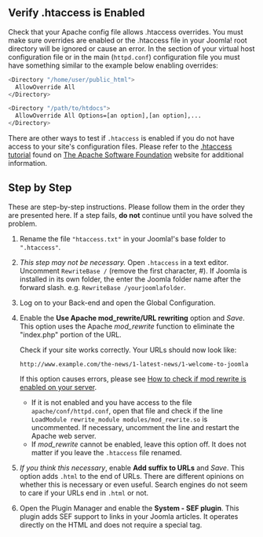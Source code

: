 <!-- Filename: Enabling_Search_Engine_Friendly_(SEF)_URLs_on_Apache / Display title: SEF URLs on Apache -->

## Verify .htaccess is Enabled

Check that your Apache config file allows .htaccess overrides. You must
make sure overrides are enabled or the .htaccess file in your Joomla!
root directory will be ignored or cause an error. In the section of your
virtual host configuration file or in the main (`httpd.conf`)
configuration file you must have something similar to the example below
enabling overrides:

```bash
<Directory "/home/user/public_html">
  AllowOverride All
</Directory>

<Directory "/path/to/htdocs">
  AllowOverride All Options=[an option],[an option],...
</Directory>
```

There are other ways to test if `.htaccess` is enabled if you do not
have access to your site's configuration files. Please refer to the
<a href="http://httpd.apache.org/docs/current/howto/htaccess.html"
rel="nofollow noreferrer noopener">.htaccess tutorial</a> found on
<a href="http://www.apache.org/"
rel="nofollow noreferrer noopener">The Apache Software Foundation</a>
website for additional information.

## Step by Step

These are step-by-step instructions. Please follow them in the order
they are presented here. If a step fails, **do not** continue until you
have solved the problem.

1.  Rename the file `"htaccess.txt"` in your Joomla!'s base folder to
    `".htaccess"`.
2.  *This step may not be necessary.* Open `.htaccess` in a text editor.
    Uncomment `RewriteBase /` (remove the first character, \#). If
    Joomla is installed in its own folder, the enter the Joomla folder
    name after the forward slash. e.g. `RewriteBase /yourjoomlafolder`.
3.  Log on to your Back-end and open the Global Configuration.
4.  Enable the **Use Apache mod_rewrite/URL rewriting** option and
    *Save*. This option uses the Apache *mod_rewrite* function to
    eliminate the "index.php" portion of the URL.

    Check if your site works correctly. Your URLs should now look like:

        http://www.example.com/the-­news/1­-latest-­news/1-­welcome-­to­-joomla

    If this option causes errors, please see 
    [How to check if mod rewrite is enabled on your server](https://docs.joomla.org/How_to_check_if_mod_rewrite_is_enabled_on_your_server).

    - If it is not enabled and you have access to the file
      `apache/conf/httpd.conf`, open that file and check if the line
      `LoadModule rewrite_module modules/mod_rewrite.so` is uncommented.
      If necessary, uncomment the line and restart the Apache web
      server.
    - If *mod_rewrite* cannot be enabled, leave this option off. It does
      not matter if you leave the `.htaccess` file renamed.
5.  *If you think this necessary*, enable **Add suffix to URLs** and
    *Save*. This option adds `.html` to the end of URLs. There are
    different opinions on whether this is necessary or even useful.
    Search engines do not seem to care if your URLs end in `.html` or
    not.
6.  Open the Plugin Manager and enable the **System - SEF plugin**. This
    plugin adds SEF support to links in your Joomla articles. It
    operates directly on the HTML and does not require a special tag.
